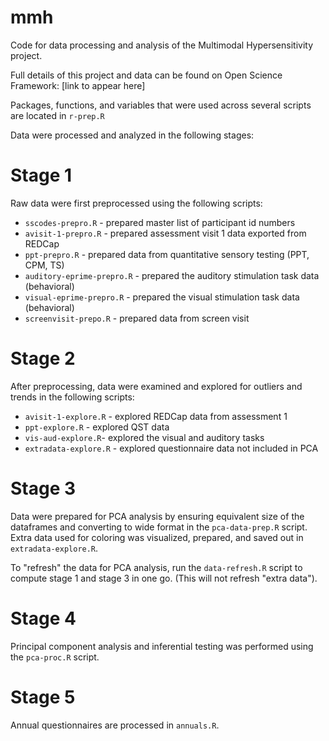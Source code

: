 # mmh
Code for data processing and analysis of the Multimodal Hypersensitivity project.

Full details of this project and data can be found on Open Science Framework: [link to appear here]


Packages, functions, and variables that were used across several scripts are located in `r-prep.R`

Data were processed and analyzed in the following stages:

# Stage 1

Raw data were first preprocessed using the following scripts:

* `sscodes-prepro.R` - prepared master list of participant id numbers
* `avisit-1-prepro.R` - prepared assessment visit 1 data exported from REDCap
* `ppt-prepro.R` - prepared data from quantitative sensory testing (PPT, CPM, TS)
* `auditory-eprime-prepro.R` - prepared the auditory stimulation task data (behavioral)
* `visual-eprime-prepro.R` - prepared the visual stimulation task data (behavioral)
* `screenvisit-prepo.R` - prepared data from screen visit

# Stage 2

After preprocessing, data were examined and explored for outliers and trends in the following scripts:

* `avisit-1-explore.R` - explored REDCap data from assessment 1
* `ppt-explore.R` - explored QST data
* `vis-aud-explore.R`- explored the visual and auditory tasks 
* `extradata-explore.R` - explored questionnaire data not included in PCA

# Stage 3

Data were prepared for PCA analysis by ensuring equivalent size of the dataframes and converting to wide format in the `pca-data-prep.R` script. Extra data used for coloring was visualized, prepared, and saved out in `extradata-explore.R`.

To "refresh" the data for PCA analysis, run the `data-refresh.R` script to compute stage 1 and stage 3 in one go. (This will not refresh "extra data").

# Stage 4

Principal component analysis and inferential testing was performed using the `pca-proc.R` script.

# Stage 5

Annual questionnaires are processed in `annuals.R`.
